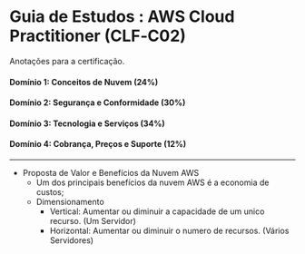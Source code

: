 # Guia de Estudos : AWS Cloud Practitioner (CLF‐C02)

Anotações para a certificação. 

#### Domínio 1: Conceitos de Nuvem (24%)
#### Domínio 2: Segurança e Conformidade (30%)
#### Domínio 3: Tecnologia e Serviços (34%)
#### Domínio 4: Cobrança, Preços e Suporte (12%)

____

 - Proposta de Valor e Benefícios da Nuvem AWS
    - Um dos principais benefícios da nuvem AWS é a economia de custos;
    - Dimensionamento
        - Vertical: Aumentar ou diminuir a capacidade de um unico recurso. (Um Servidor)
        - Horizontal: Aumentar ou diminuir o numero de recursos. (Vários Servidores)